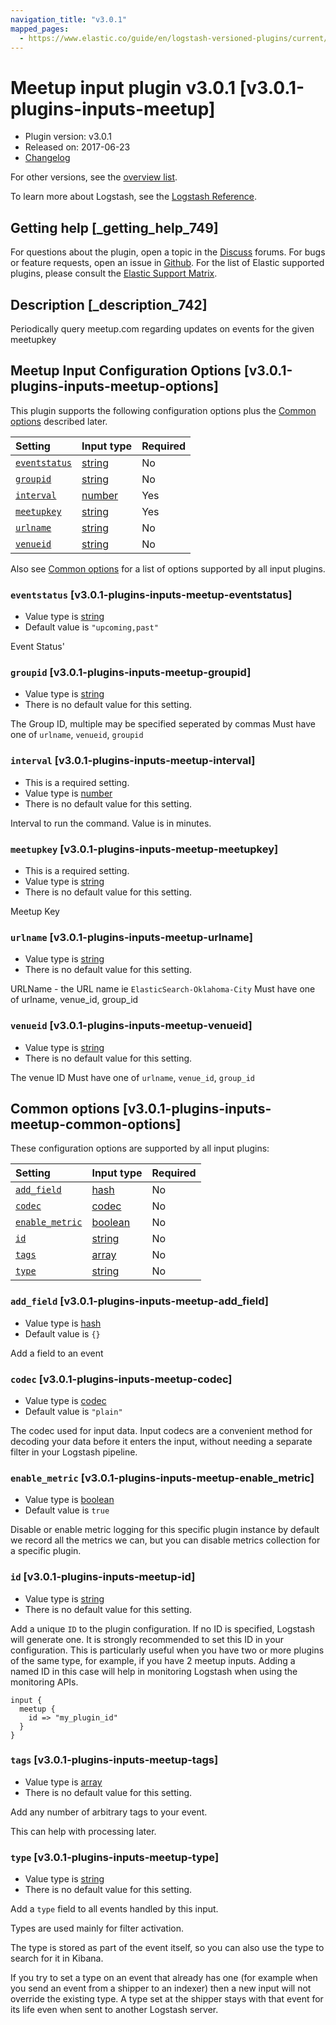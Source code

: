 ```yaml
---
navigation_title: "v3.0.1"
mapped_pages:
  - https://www.elastic.co/guide/en/logstash-versioned-plugins/current/v3.0.1-plugins-inputs-meetup.html
---
```


# Meetup input plugin v3.0.1 [v3.0.1-plugins-inputs-meetup]

* Plugin version: v3.0.1
* Released on: 2017-06-23
* [Changelog](https://github.com/logstash-plugins/logstash-input-meetup/blob/v3.0.1/CHANGELOG.md)

For other versions, see the [overview list](input-meetup-index.md).

To learn more about Logstash, see the [Logstash Reference](https://www.elastic.co/guide/en/logstash/current/index.html).

## Getting help [_getting_help_749]

For questions about the plugin, open a topic in the [Discuss](http://discuss.elastic.co) forums. For bugs or feature requests, open an issue in [Github](https://github.com/logstash-plugins/logstash-input-meetup). For the list of Elastic supported plugins, please consult the [Elastic Support Matrix](https://www.elastic.co/support/matrix#matrix_logstash_plugins).

## Description [_description_742]

Periodically query meetup.com regarding updates on events for the given meetupkey

## Meetup Input Configuration Options [v3.0.1-plugins-inputs-meetup-options]

This plugin supports the following configuration options plus the [Common options](v3-0-1-plugins-inputs-meetup.md#v3.0.1-plugins-inputs-meetup-common-options) described later.

| Setting | Input type | Required |
| :- | :- | :- |
| [`eventstatus`](v3-0-1-plugins-inputs-meetup.md#v3.0.1-plugins-inputs-meetup-eventstatus) | [string](/lsr/value-types.md#string) | No |
| [`groupid`](v3-0-1-plugins-inputs-meetup.md#v3.0.1-plugins-inputs-meetup-groupid) | [string](/lsr/value-types.md#string) | No |
| [`interval`](v3-0-1-plugins-inputs-meetup.md#v3.0.1-plugins-inputs-meetup-interval) | [number](/lsr/value-types.md#number) | Yes |
| [`meetupkey`](v3-0-1-plugins-inputs-meetup.md#v3.0.1-plugins-inputs-meetup-meetupkey) | [string](/lsr/value-types.md#string) | Yes |
| [`urlname`](v3-0-1-plugins-inputs-meetup.md#v3.0.1-plugins-inputs-meetup-urlname) | [string](/lsr/value-types.md#string) | No |
| [`venueid`](v3-0-1-plugins-inputs-meetup.md#v3.0.1-plugins-inputs-meetup-venueid) | [string](/lsr/value-types.md#string) | No |

Also see [Common options](v3-0-1-plugins-inputs-meetup.md#v3.0.1-plugins-inputs-meetup-common-options) for a list of options supported by all input plugins.

### `eventstatus` [v3.0.1-plugins-inputs-meetup-eventstatus]

* Value type is [string](/lsr/value-types.md#string)
* Default value is `"upcoming,past"`

Event Status'

### `groupid` [v3.0.1-plugins-inputs-meetup-groupid]

* Value type is [string](/lsr/value-types.md#string)
* There is no default value for this setting.

The Group ID, multiple may be specified seperated by commas Must have one of `urlname`, `venueid`, `groupid`

### `interval` [v3.0.1-plugins-inputs-meetup-interval]

* This is a required setting.
* Value type is [number](/lsr/value-types.md#number)
* There is no default value for this setting.

Interval to run the command. Value is in minutes.

### `meetupkey` [v3.0.1-plugins-inputs-meetup-meetupkey]

* This is a required setting.
* Value type is [string](/lsr/value-types.md#string)
* There is no default value for this setting.

Meetup Key

### `urlname` [v3.0.1-plugins-inputs-meetup-urlname]

* Value type is [string](/lsr/value-types.md#string)
* There is no default value for this setting.

URLName - the URL name ie `ElasticSearch-Oklahoma-City` Must have one of urlname, venue\_id, group\_id

### `venueid` [v3.0.1-plugins-inputs-meetup-venueid]

* Value type is [string](/lsr/value-types.md#string)
* There is no default value for this setting.

The venue ID Must have one of `urlname`, `venue_id`, `group_id`

## Common options [v3.0.1-plugins-inputs-meetup-common-options]

These configuration options are supported by all input plugins:

| Setting | Input type | Required |
| :- | :- | :- |
| [`add_field`](v3-0-1-plugins-inputs-meetup.md#v3.0.1-plugins-inputs-meetup-add_field) | [hash](/lsr/value-types.md#hash) | No |
| [`codec`](v3-0-1-plugins-inputs-meetup.md#v3.0.1-plugins-inputs-meetup-codec) | [codec](/lsr/value-types.md#codec) | No |
| [`enable_metric`](v3-0-1-plugins-inputs-meetup.md#v3.0.1-plugins-inputs-meetup-enable_metric) | [boolean](/lsr/value-types.md#boolean) | No |
| [`id`](v3-0-1-plugins-inputs-meetup.md#v3.0.1-plugins-inputs-meetup-id) | [string](/lsr/value-types.md#string) | No |
| [`tags`](v3-0-1-plugins-inputs-meetup.md#v3.0.1-plugins-inputs-meetup-tags) | [array](/lsr/value-types.md#array) | No |
| [`type`](v3-0-1-plugins-inputs-meetup.md#v3.0.1-plugins-inputs-meetup-type) | [string](/lsr/value-types.md#string) | No |

### `add_field` [v3.0.1-plugins-inputs-meetup-add_field]

* Value type is [hash](/lsr/value-types.md#hash)
* Default value is `{}`

Add a field to an event

### `codec` [v3.0.1-plugins-inputs-meetup-codec]

* Value type is [codec](/lsr/value-types.md#codec)
* Default value is `"plain"`

The codec used for input data. Input codecs are a convenient method for decoding your data before it enters the input, without needing a separate filter in your Logstash pipeline.

### `enable_metric` [v3.0.1-plugins-inputs-meetup-enable_metric]

* Value type is [boolean](/lsr/value-types.md#boolean)
* Default value is `true`

Disable or enable metric logging for this specific plugin instance by default we record all the metrics we can, but you can disable metrics collection for a specific plugin.

### `id` [v3.0.1-plugins-inputs-meetup-id]

* Value type is [string](/lsr/value-types.md#string)
* There is no default value for this setting.

Add a unique `ID` to the plugin configuration. If no ID is specified, Logstash will generate one. It is strongly recommended to set this ID in your configuration. This is particularly useful when you have two or more plugins of the same type, for example, if you have 2 meetup inputs. Adding a named ID in this case will help in monitoring Logstash when using the monitoring APIs.

```
input {
  meetup {
    id => "my_plugin_id"
  }
}
```

### `tags` [v3.0.1-plugins-inputs-meetup-tags]

* Value type is [array](/lsr/value-types.md#array)
* There is no default value for this setting.

Add any number of arbitrary tags to your event.

This can help with processing later.

### `type` [v3.0.1-plugins-inputs-meetup-type]

* Value type is [string](/lsr/value-types.md#string)
* There is no default value for this setting.

Add a `type` field to all events handled by this input.

Types are used mainly for filter activation.

The type is stored as part of the event itself, so you can also use the type to search for it in Kibana.

If you try to set a type on an event that already has one (for example when you send an event from a shipper to an indexer) then a new input will not override the existing type. A type set at the shipper stays with that event for its life even when sent to another Logstash server.
